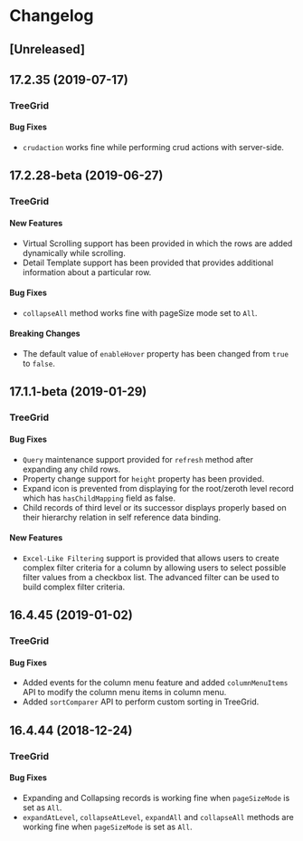# Changelog

## [Unreleased]

## 17.2.35 (2019-07-17)

### TreeGrid

#### Bug Fixes

- `crudaction` works fine while performing crud actions with server-side.

## 17.2.28-beta (2019-06-27)

### TreeGrid

#### New Features

- Virtual Scrolling support has been provided in which the rows are added dynamically while scrolling.
- Detail Template support has been provided that provides additional information about a particular row.

#### Bug Fixes

- `collapseAll` method works fine with pageSize mode set to `All`.

#### Breaking Changes

- The default value of `enableHover` property has been changed from `true` to `false`.

## 17.1.1-beta (2019-01-29)

### TreeGrid

#### Bug Fixes

- `Query` maintenance support provided for `refresh` method after expanding any child rows.
- Property change support for `height` property has been provided.
- Expand icon is prevented from displaying for the root/zeroth level record which has `hasChildMapping` field as false.
- Child records of third level or its successor displays properly based on their hierarchy relation in self reference data binding.

#### New Features

- `Excel-Like Filtering` support is provided that allows users to create complex filter criteria for a column by allowing users to select possible filter values from a checkbox list. The advanced filter can be used to build complex filter criteria.

## 16.4.45 (2019-01-02)

### TreeGrid

#### Bug Fixes

- Added events for the column menu feature and added `columnMenuItems` API to modify the column menu items in column menu.
- Added `sortComparer` API to perform custom sorting in TreeGrid.

## 16.4.44 (2018-12-24)

### TreeGrid

#### Bug Fixes

- Expanding and Collapsing records is working fine when `pageSizeMode` is set as `All`.
- `expandAtLevel`, `collapseAtLevel`, `expandAll` and `collapseAll` methods are working fine when `pageSizeMode` is set as `All`.
